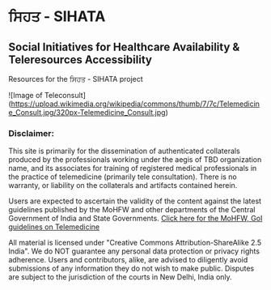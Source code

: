 # ਸਿਹਤ - SIHATA
## Social Initiatives for Healthcare Availability & Teleresources Accessibility

Resources for the ਸਿਹਤ - SIHATA project

![Image of Teleconsult] (https://upload.wikimedia.org/wikipedia/commons/thumb/7/7c/Telemedicine_Consult.jpg/320px-Telemedicine_Consult.jpg)



### Disclaimer:
This site is primarily for the dissemination of authenticated collaterals produced by the professionals working under the aegis of TBD organization name, and its associates for training of registered medical professionals in the practice of telemedicine (primarily tele consultation). There is no warranty, or liability on the collaterals and artifacts contained herein.

Users are expected to ascertain the validity of the content against the latest guidelines published by the MoHFW and other departments of the Central Government of India and State Governments.
[Click here for the MoHFW, GoI guidelines on Telemedicine](https://www.mohfw.gov.in/pdf/Telemedicine.pdf)

All material is licensed under "Creative Commons Attribution-ShareAlike 2.5 India". We do NOT guarantee any personal data protection or privacy rights adherence. Users and contributors, alike, are advised to diligently avoid submissions of any information they do not wish to make public. Disputes are subject to the jurisdiction of the courts in New Delhi, India only.
